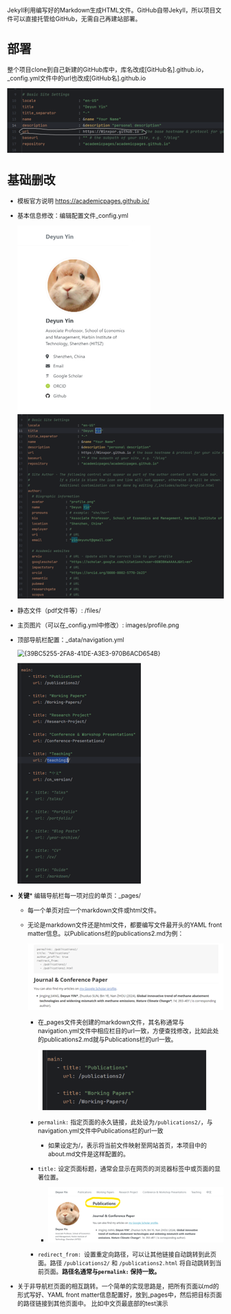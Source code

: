 Jekyll利用编写好的Markdown生成HTML文件。GitHub自带Jekyll，所以项目文件可以直接托管给GitHub，无需自己再建站部署。

# 部署

整个项目clone到自己新建的GitHub库中，库名改成[GitHub名].github.io，_config.yml文件中的url也改成[GitHub名].github.io

<img src="/images/image-20241123205712940.png" alt="image-20241123205712940" style="zoom:50%;" />

# 基础删改

- 模板官方说明 https://academicpages.github.io/

- 基本信息修改：编辑配置文件_config.yml

  <img src="/images/image-20241123200356687.png" alt="image-20241123200356687" style="zoom: 50%;" />

  <img src="/images/{65F5F599-77A2-4AB5-A818-9D45EAB7A4C2}.png" alt="{65F5F599-77A2-4AB5-A818-9D45EAB7A4C2}" style="zoom:50%;" />



- 静态文件（pdf文件等）: /files/
- 主页图片（可以在_config.yml中修改）: images/profile.png

- 顶部导航栏配置：_data/navigation.yml

  ![{39BC5255-2FA8-41DE-A3E3-970B6ACD654B}](../../../BackendDev/TextFolder/SelfStudy/图片库/{39BC5255-2FA8-41DE-A3E3-970B6ACD654B}-1732367447941-3.png)

  <img src="/images/{2BDFBE00-C914-4BF7-8488-BEBEC887392B}.png" alt="{2BDFBE00-C914-4BF7-8488-BEBEC887392B}" style="zoom:50%;" />

  

- **关键*** 编辑导航栏每一项对应的单页：_pages/

  - 每一个单页对应一个markdown文件或html文件。

  - 无论是markdown文件还是html文件，都要编写文件最开头的YAML front matter信息。以Publications栏的publications2.md为例：

    ![{80E04722-2A81-4B88-BA54-F93CDC158488}](/images/{80E04722-2A81-4B88-BA54-F93CDC158488}.png)

    - 在_pages文件夹创建的markdown文件，其名称通常与navigation.yml文件中相应栏目的url一致，方便查找修改，比如此处的publications2.md就与Publications栏的url一致。

      <img src="/images/{AA48D626-C8B3-4BBA-845F-9622C8F43B9A}.png" alt="{AA48D626-C8B3-4BBA-845F-9622C8F43B9A}" style="zoom: 80%;" />

    - `permalink:` 指定页面的永久链接，此处设为`/publications2/`，与navigation.yml文件中Publications栏的url一致
      - 如果设定为/，表示将当前文件映射至网站首页，本项目中的about.md文件是这样配置的。
    - `title:` 设定页面标题，通常会显示在网页的浏览器标签中或页面的显著位置。
      
      - ![image-20241123202306851](/images/image-20241123202306851.png)
    - `redirect_from: `设置重定向路径，可以让其他链接自动跳转到此页面。路径 `/publications2/` 和 `/publications2.html` 将自动跳转到当前页面。**路径名通常与`permalink:` 保持一致。**



- 关于非导航栏页面的相互跳转。一个简单的实现思路是，把所有页面以md的形式写好、YAML front matter信息配置好，放到_pages中，然后把目标页面的路径链接到其他页面中。 比如中文页最底部的test演示





















